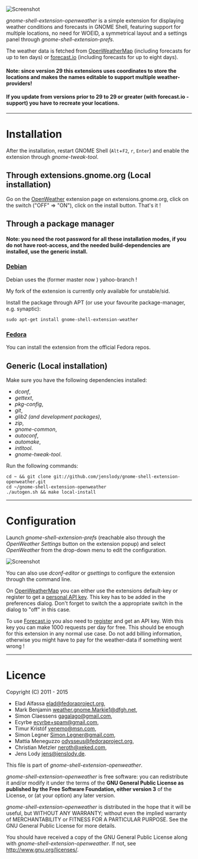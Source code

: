 ![Screenshot](https://github.com/jenslody/gnome-shell-extension-openweather/raw/master/data/Screenshot.jpg)

*gnome-shell-extension-openweather* is a simple extension for displaying weather conditions and forecasts in GNOME Shell, featuring support for multiple locations, no need for WOEID, a symmetrical layout and a settings panel through *gnome-shell-extension-prefs*.

The weather data is fetched from [OpenWeatherMap](https://openweathermap.org/) (including forecasts for up to ten days) or [forecast.io](https://forecast.io) (including forecasts for up to eight days).

#### Note: since version 29 this extensions uses coordinates to store the locations and makes the names editable to support multiple weather-providers!
#### If you update from versions prior to 29 to 29 or greater (with forecast.io - support) you have to recreate your locations.

----

# Installation

After the installation, restart GNOME Shell (`Alt`+`F2`, `r`, `Enter`) and enable the extension through *gnome-tweak-tool*.

## Through extensions.gnome.org (Local installation)

Go on the [OpenWeather](https://extensions.gnome.org/extension/750/openweather/) extension page on extensions.gnome.org, click on the switch ("OFF" => "ON"), click on the install button. That's it !

## Through a package manager

#### Note: you need the root password for all these installation modes, if you do not have root-access, and the needed build-dependencies are installed, use the generic install.

### [Debian](http://packages.debian.org/source/unstable/gnome-shell-extension-weather)

Debian uses the (former master now ) yahoo-branch !

My fork of the extension is currently only available for unstable/sid.

Install the package through APT (or use your favourite package-manager, e.g. synaptic):

	sudo apt-get install gnome-shell-extension-weather


### [Fedora](https://fedoraproject.org/)

You can install the extension from the official Fedora repos.

## Generic (Local installation)

Make sure you have the following dependencies installed:
* *dconf*,
* *gettext*,
* *pkg-config*,
* *git*,
* *glib2 (and development packages)*,
* *zip*,
* *gnome-common*,
* *autoconf*,
* *automake*,
* *intltool*.
* *gnome-tweak-tool*.

Run the following commands:

	cd ~ && git clone git://github.com/jenslody/gnome-shell-extension-openweather.git
	cd ~/gnome-shell-extension-openweather
	./autogen.sh && make local-install

----

# Configuration

Launch *gnome-shell-extension-prefs* (reachable also through the *OpenWeather Settings* button on the extension popup) and select *OpenWeather* from the drop-down menu to edit the configuration.

![Screenshot](https://github.com/jenslody/gnome-shell-extension-openweather/raw/master/data/weather-settings.gif)

You can also use *dconf-editor* or *gsettings* to configure the extension through the command line.

On [OpenWeatherMap](https://openweathermap.org/) you can either use the extensions default-key or register to get a [personal API key](http://openweathermap.org/appid). This key has to be added in the preferences dialog. Don't forget to switch the a appropriate switch in the dialog to "off" in this case.

To use [Forecast.io](https://forecast.io) you also need to [register](https://developer.forecast.io/register) and get an API key. With this key you can make 1000 requests per day for free. This should be enough for this extension in any normal use case. Do not add billing information, otherwise you might have to pay for the weather-data if something went wrong !

----

# Licence

Copyright (C) 2011 - 2015

* Elad Alfassa <elad@fedoraproject.org>,
* Mark Benjamin <weather.gnome.Markie1@dfgh.net>,
* Simon Claessens <gagalago@gmail.com>,
* Ecyrbe <ecyrbe+spam@gmail.com>,
* Timur Kristóf <venemo@msn.com>,
* Simon Legner <Simon.Legner@gmail.com>,
* Mattia Meneguzzo <odysseus@fedoraproject.org>,
* Christian Metzler <neroth@xeked.com>,
* Jens Lody <jens@jenslody.de>.

This file is part of *gnome-shell-extension-openweather*.

*gnome-shell-extension-openweather* is free software: you can redistribute it and/or modify it under the terms of the **GNU General Public License as published by the Free Software Foundation, either version 3** of the License, or (at your option) any later version.

*gnome-shell-extension-openweather* is distributed in the hope that it will be useful, but WITHOUT ANY WARRANTY; without even the implied warranty of MERCHANTABILITY or FITNESS FOR A PARTICULAR PURPOSE.  See the GNU General Public License for more details.

You should have received a copy of the GNU General Public License along with *gnome-shell-extension-openweather*.  If not, see <http://www.gnu.org/licenses/>.
